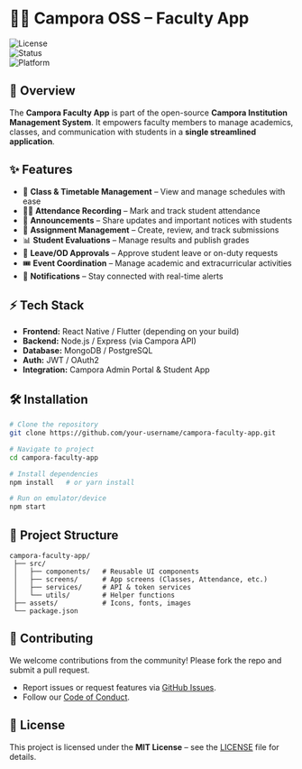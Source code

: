 # 👨‍🏫 Campora OSS – Faculty App  

![License](https://img.shields.io/badge/license-MIT-green)  
![Status](https://img.shields.io/badge/status-active-brightgreen)  
![Platform](https://img.shields.io/badge/platform-Android%20%7C%20iOS%20%7C%20Web-blue)  

## 🚀 Overview  
The **Campora Faculty App** is part of the open-source **Campora Institution Management System**. It empowers faculty members to manage academics, classes, and communication with students in a **single streamlined application**.  

## ✨ Features  
- 📌 **Class & Timetable Management** – View and manage schedules with ease  
- 👩‍🎓 **Attendance Recording** – Mark and track student attendance  
- 📰 **Announcements** – Share updates and important notices with students  
- 📝 **Assignment Management** – Create, review, and track submissions  
- 📊 **Student Evaluations** – Manage results and publish grades  
- 📄 **Leave/OD Approvals** – Approve student leave or on-duty requests  
- 🎟 **Event Coordination** – Manage academic and extracurricular activities  
- 🔔 **Notifications** – Stay connected with real-time alerts  

## ⚡ Tech Stack  
- **Frontend:** React Native / Flutter (depending on your build)  
- **Backend:** Node.js / Express (via Campora API)  
- **Database:** MongoDB / PostgreSQL  
- **Auth:** JWT / OAuth2  
- **Integration:** Campora Admin Portal & Student App  

## 🛠 Installation  
```bash
# Clone the repository
git clone https://github.com/your-username/campora-faculty-app.git

# Navigate to project
cd campora-faculty-app

# Install dependencies
npm install   # or yarn install

# Run on emulator/device
npm start
```

## 📂 Project Structure  
```
campora-faculty-app/
 ├── src/  
 │   ├── components/   # Reusable UI components  
 │   ├── screens/      # App screens (Classes, Attendance, etc.)  
 │   ├── services/     # API & token services  
 │   └── utils/        # Helper functions  
 ├── assets/           # Icons, fonts, images  
 └── package.json  
```

## 🤝 Contributing  
We welcome contributions from the community! Please fork the repo and submit a pull request.  
- Report issues or request features via [GitHub Issues](./issues).  
- Follow our [Code of Conduct](./CODE_OF_CONDUCT.md).  

## 📜 License  
This project is licensed under the **MIT License** – see the [LICENSE](./LICENSE) file for details.  
